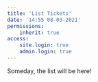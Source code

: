 ```yaml
---
title: 'List Tickets'
date: '14:55 08-03-2021'
permissions:
    inherit: true
access:
    site.login: true
    admin.login: true
---
```


Someday, the list will be here!